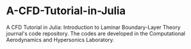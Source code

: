 # A-CFD-Tutorial-in-Julia
A CFD Tutorial in Julia: Introduction to Laminar Boundary-Layer Theory journal's code repository. The codes are developed in the Computational Aerodynamics and Hypersonics Laboratory.
